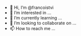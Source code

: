 - 👋 Hi, I’m @francoistvi
- 👀 I’m interested in ...
- 🌱 I’m currently learning ...
- 💞️ I’m looking to collaborate on ...
- 📫 How to reach me ...

<!---
francoistvi/francoistvi is a ✨ special ✨ repository because its `README.md` (this file) appears on your GitHub profile.
You can click the Preview link to take a look at your changes.
--->
